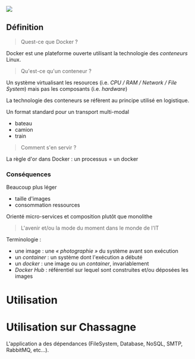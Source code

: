 ![](/img/docker_logo.png)


## Définition


> Quest-ce que Docker ?

Docker est une plateforme ouverte utilisant la technologie des *conteneurs* Linux.


> Qu'est-ce qu'un conteneur ?

Un système virtualisant les resources (i.e. *CPU / RAM / Network / File System*) mais pas les composants (i.e. *hardware*)


La technologie des conteneurs se réfèrent au principe utilisé en logistique.


Un format standard pour un transport multi-modal
* bateau
* camion
* train


> Comment s'en servir ?

La règle d'or dans Docker : un processus = un docker


### Conséquences


Beaucoup plus léger
* taille d'images
* consommation ressources


Orienté micro-services et composition plutôt que monolithe

> L'avenir et/ou la mode du moment dans le monde de l'IT


Terminologie :
* une image : une *« photographie »* du système avant son exécution
* un *container* : un système dont l'exécution a débuté
* un *docker* : une image ou un *container*, invariablement
* *Docker Hub* : référentiel sur lequel sont construites et/ou déposées les images


# Utilisation


# Utilisation sur Chassagne


L'application a des dépendances (FileSystem, Database, NoSQL, SMTP, RabbitMQ, etc...).
